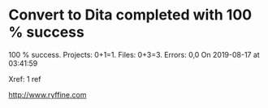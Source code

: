 # Convert to Dita  completed with 100 % success

100 % success. Projects: 0+1=1.  Files: 0+3=3. Errors: 0,0  On 2019-08-17 at 03:41:59

Xref: 1 ref



http://www.ryffine.com
